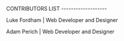 CONTRIBUTORS LIST -------------------

Luke Fordham | Web Developer and Designer

Adam Perich | Web Developer and Designer
